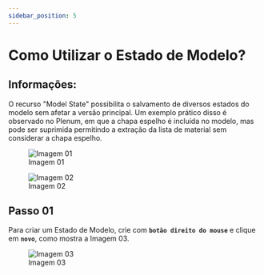 ```yaml
---
sidebar_position: 5
---
```


# Como Utilizar o Estado de Modelo?

## Informações:

O recurso "Model State" possibilita o salvamento de diversos estados do modelo sem afetar a versão principal. Um exemplo prático disso é observado no Plenum, em que a chapa espelho é incluída no modelo, mas pode ser suprimida permitindo a extração da lista de material sem considerar a chapa espelho.

<figure>
    <img src="/img/autocad/tutoriais/inventor-ilogic/img_autocad_tutoriais_inventor-ilogic_img20.png" alt="Imagem 01" />
    <figcaption>Imagem 01</figcaption>
</figure>

<figure>
    <img src="/img/autocad/tutoriais/inventor-ilogic/img_autocad_tutoriais_inventor-ilogic_img21.png" alt="Imagem 02" />
    <figcaption>Imagem 02</figcaption>
</figure>

## Passo 01
Para criar um Estado de Modelo, crie com **``botão direito do mouse``** e clique em **``novo``**, como mostra a Imagem 03.

<figure>
    <img src="/img/autocad/tutoriais/inventor-ilogic/img_autocad_tutoriais_inventor-ilogic_img22.png" alt="Imagem 03" />
    <figcaption>Imagem 03</figcaption>
</figure>